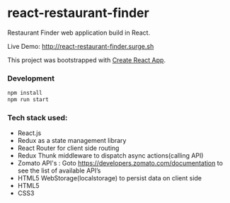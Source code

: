 # react-restaurant-finder
Restaurant Finder web application build in React.

Live Demo: http://react-restaurant-finder.surge.sh

This project was bootstrapped with [Create React App](https://github.com/facebookincubator/create-react-app).

### Development
```bash
npm install
npm run start
```

### Tech stack used:
- React.js
- Redux as a state management library
- React Router for client side routing
- Redux Thunk middleware to dispatch async actions(calling API)
- Zomato API's : Goto https://developers.zomato.com/documentation to see the list of available API’s
- HTML5 WebStorage(localstorage) to persist data on client side
- HTML5 
- CSS3
